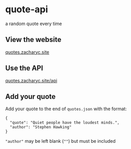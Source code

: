 # quote-api
a random quote every time

## View the website
[quotes.zacharyc.site](http://quotes.zacharyc.site/)
## Use the API
[quotes.zacharyc.site/api](https://quotes.zacharyc.site/api/)

## Add your quote
Add your quote to the end of `quotes.json` with the format:
```
{
  "quote": "Quiet people have the loudest minds.",
  "author": "Stephen Hawking"
}
```
`"author"` may be left blank (`""`) but must be included
